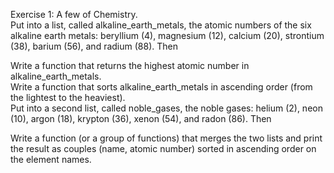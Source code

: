Exercise 1: A few of Chemistry.                                                                                                                                           
Put into a list, called alkaline_earth_metals, the atomic numbers of the six alkaline earth metals: beryllium (4), magnesium (12), calcium (20), strontium (38), barium (56), and radium (88). Then
                                                                                                                                                                          
Write a function that returns the highest atomic number in alkaline_earth_metals.                                                                                         
Write a function that sorts alkaline_earth_metals in ascending order (from the lightest to the heaviest).                                                                 
Put into a second list, called noble_gases, the noble gases: helium (2), neon (10), argon (18), krypton (36), xenon (54), and radon (86). Then                            
                                                                                                                                                                          
Write a function (or a group of functions) that merges the two lists and print the result as couples (name, atomic number) sorted in ascending order on the element names.